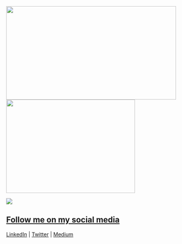 <a href="https://github.com/r4msolo">
<img height="250em" width="455" align="center" src="https://github-readme-stats.vercel.app/api?username=r4msolo&show_icons=true&theme=tokyonight&include_all_commits=true&count_private=true"/>
<img height="250em" width="345" align="center" src="https://github-readme-stats.vercel.app/api/top-langs/?username=r4msolo&layout=compact&langs_count=16&theme=tokyonight"/>

![](http://www.hackthebox.eu/badge/image/172400)
## Follow me on my social media

[LinkedIn](https://www.linkedin.com/in/igor-m-705a50192/) | [Twitter](https://www.twitter.com/r4msolo) | [Medium](https:///r4msolo.medium.com)
